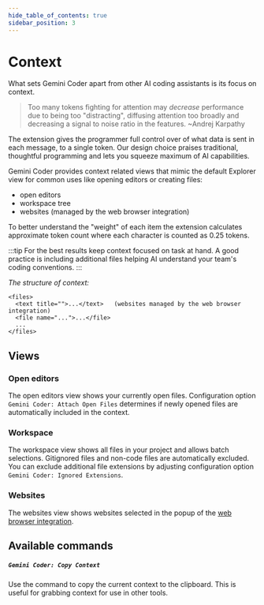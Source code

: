 ```yaml
---
hide_table_of_contents: true
sidebar_position: 3
---
```


# Context

What sets Gemini Coder apart from other AI coding assistants is its focus on context.

> Too many tokens fighting for attention may *decrease* performance due to being too "distracting", diffusing attention too broadly and decreasing a signal to noise ratio in the features. ~Andrej Karpathy

The extension gives the programmer full control over of what data is sent in each message, to a single token. Our design choice praises traditional, thoughtful programming and lets you squeeze maximum of AI capabilities.

Gemini Coder provides context related views that mimic the default Explorer view for common uses like opening editors or creating files:

- open editors
- workspace tree
- websites (managed by the web browser integration)

To better understand the "weight" of each item the extension calculates approximate token count where each character is counted as 0.25 tokens.

:::tip
For the best results keep context focused on task at hand. A good practice is
including additional files helping AI understand your team's coding conventions.
:::

_The structure of context:_

```
<files>
  <text title="">...</text>   (websites managed by the web browser integration)
  <file name="...">...</file>
  ...
</files>
```

## Views

### Open editors

The open editors view shows your currently open files. Configuration option `Gemini Coder: Attach Open Files` determines if newly opened files are automatically included in the context.

### Workspace

The workspace view shows all files in your project and allows batch selections. Gitignored files and non-code files are automatically excluded. You can exclude additional file extensions by adjusting configuration option `Gemini Coder: Ignored Extensions`.

### Websites

The websites view shows websites selected in the popup of the [web browser integration](/docs/installation/web-browser-integration).

## Available commands

##### `Gemini Coder: Copy Context`

Use the command to copy the current context to the clipboard. This is useful for grabbing context for use in other tools.

